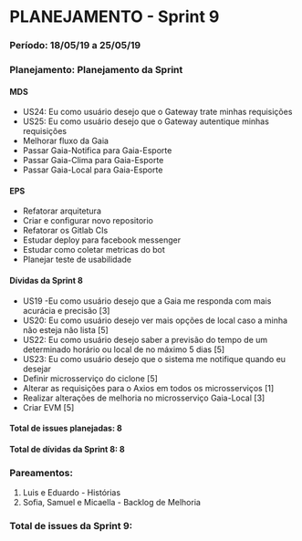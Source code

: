 # PLANEJAMENTO - Sprint 9
### Período: 18/05/19 a 25/05/19


### Planejamento: Planejamento da Sprint  


#### MDS

   * US24: Eu como usuário desejo que o Gateway trate minhas requisições 
   * US25: Eu como usuário desejo que o Gateway autentique minhas requisições 
   * Melhorar fluxo da Gaia
   * Passar Gaia-Notifica para Gaia-Esporte
   * Passar Gaia-Clima para Gaia-Esporte
   * Passar Gaia-Local para Gaia-Esporte

#### EPS
   * Refatorar arquitetura
   * Criar e configurar novo repositorio
   * Refatorar os Gitlab CIs
   * Estudar deploy para facebook messenger
   * Estudar como coletar metricas do bot
   * Planejar teste de usabilidade

#### Dívidas da Sprint 8

   * US19 -Eu como usuário desejo que a Gaia me responda com mais acurácia e precisão [3]
   * US20: Eu como usuário desejo ver mais opções de local caso a minha não esteja não lista [5]
   * US22: Eu como usuário desejo saber a previsão do tempo de um determinado horário ou local de no máximo 5 dias [5]
   * US23: Eu como usuário desejo que o sistema me notifique quando eu desejar
   * Definir microsserviço do ciclone [5]
   * Alterar as requisições para o Axios em todos os microsserviços [1]
   * Realizar alterações de melhoria no microsserviço Gaia-Local [3]
   * Criar EVM [5]


#### Total de issues planejadas: 8
#### Total de dívidas da Sprint 8: 8

### Pareamentos:
1. Luis e Eduardo - Histórias
2. Sofia, Samuel e Micaella - Backlog de Melhoria

### Total de issues da Sprint 9: 
  